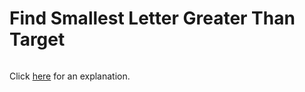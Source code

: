 # Find Smallest Letter Greater Than Target 

~~~java

~~~

Click [here](Explanation.md) for an explanation.

